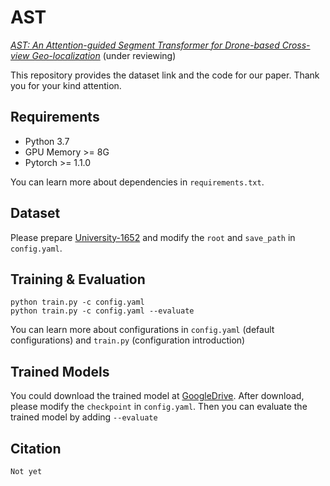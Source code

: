 # AST
[_AST: An Attention-guided Segment Transformer for Drone-based Cross-view Geo-localization_](https://www.github.com/riveryale/AST) (under reviewing)

This repository provides the dataset link and the code for our paper. Thank you for your kind attention.

## Requirements
- Python 3.7
- GPU Memory >= 8G
- Pytorch >= 1.1.0

You can learn more about dependencies in ``requirements.txt``.

## Dataset
Please prepare [University-1652](https://github.com/layumi/University1652-Baseline) and modify the ``root`` and ``save_path`` in ``config.yaml``.

## Training & Evaluation
```
python train.py -c config.yaml
python train.py -c config.yaml --evaluate
```
You can learn more about configurations in ``config.yaml`` (default configurations) and ``train.py`` (configuration introduction)

## Trained Models
You could download the trained model at [GoogleDrive](https://www.github.com/riveryale/AST). After download, please modify the ``checkpoint`` in ``config.yaml``. Then you can evaluate the trained model by adding ``--evaluate``

## Citation
```
Not yet
```
